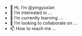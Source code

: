 - 👋 Hi, I’m @yingyuxian
- 👀 I’m interested in ...
- 🌱 I’m currently learning ...
- 💞️ I’m looking to collaborate on ...
- 📫 How to reach me ...

<!---
yingyuxian/yingyuxian is a ✨ special ✨ repository because its `README.md` (this file) appears on your GitHub profile.
You can click the Preview link to take a look at your changes.
--->
